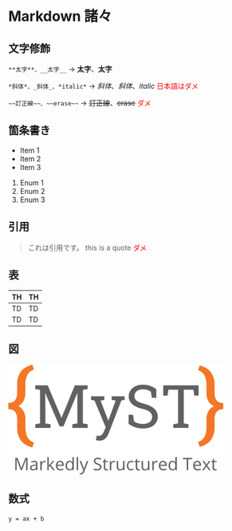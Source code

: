 # Markdown 諸々

## 文字修飾

`**太字**、__太字__` → **太字**、__太字__

`*斜体*、_斜体_、*italic*` → *斜体*、_斜体_、*italic*  <span style="color:red">日本語はダメ</span>

`~~訂正線~~、~~erase~~` → ~~訂正線~~、~~erase~~ <span style="color:red">ダメ</span>

## 箇条書き

* Item 1 
* Item 2
* Item 3

1. Enum 1
1. Enum 2
1. Enum 3

## 引用

> これは引用です。
> this is a quote <span style="color:red">ダメ</span>

## 表

|  TH  |  TH  |
| ---- | ---- |
|  TD  |  TD  |
|  TD  |  TD  |

## 図

![](img/logo-wide.svg)

## 数式

```{math}
y = ax + b
```